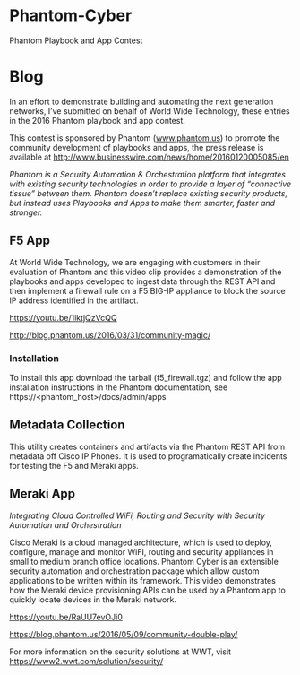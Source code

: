 # Phantom-Cyber
Phantom Playbook and App Contest

# Blog
In an effort to demonstrate building and automating the next generation networks, I’ve submitted on behalf of World Wide Technology, these entries in the 2016 Phantom playbook and app contest. 

This contest is sponsored by Phantom (www.phantom.us) to promote the community development of playbooks and apps, the press release is available at http://www.businesswire.com/news/home/20160120005085/en

*Phantom is a Security Automation & Orchestration platform that integrates with existing security technologies in order to provide a layer of “connective tissue” between them.  Phantom doesn’t replace existing security products, but instead uses Playbooks and Apps to make them smarter, faster and stronger.*

## F5 App
At World Wide Technology, we are engaging with customers in their evaluation of Phantom and this video clip provides a demonstration of the playbooks and apps developed to ingest data through the REST API and then implement a firewall rule on a F5 BIG-IP appliance to block the source IP address identified in the artifact.

https://youtu.be/1lktjQzVcQQ

http://blog.phantom.us/2016/03/31/community-magic/

### Installation
To install this app download the tarball (f5_firewall.tgz) and follow the app installation instructions in the Phantom documentation, see https://<phantom_host>/docs/admin/apps

## Metadata Collection
This utility creates containers and artifacts via the Phantom REST API from metadata off Cisco IP Phones. It is used to programatically create incidents for testing the F5 and Meraki apps.

## Meraki App
*Integrating Cloud Controlled WiFi, Routing and Security with Security Automation and Orchestration*

Cisco Meraki is a cloud managed architecture, which is used to deploy, configure, manage and monitor WiFI, routing and security appliances in small to medium branch office locations. Phantom Cyber is an extensible security automation and orchestration package which allow custom applications to be written within its framework. This video demonstrates how the Meraki device provisioning APIs can be used by a Phantom app to quickly locate devices in the Meraki network.

https://youtu.be/RaUU7evOJi0

https://blog.phantom.us/2016/05/09/community-double-play/

For more information on the security solutions at WWT, visit https://www2.wwt.com/solution/security/
